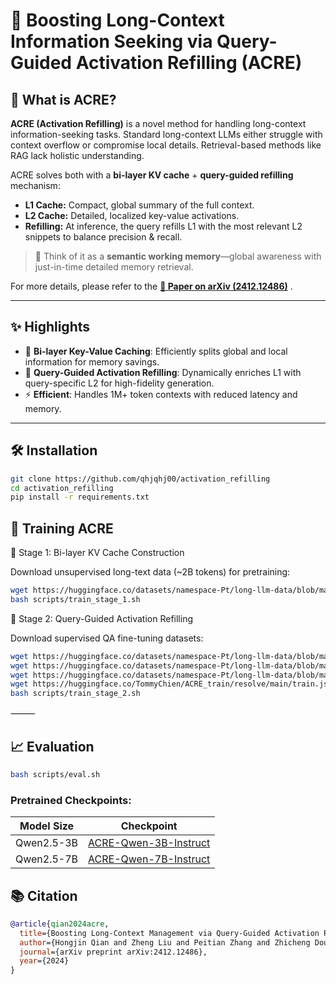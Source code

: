 # 🚀 Boosting Long-Context Information Seeking via Query-Guided Activation Refilling (ACRE)


## 🧠 What is ACRE?

**ACRE (Activation Refilling)** is a novel method for handling long-context information-seeking tasks. Standard long-context LLMs either struggle with context overflow or compromise local details. Retrieval-based methods like RAG lack holistic understanding.

ACRE solves both with a **bi-layer KV cache** + **query-guided refilling** mechanism:
- **L1 Cache:** Compact, global summary of the full context.
- **L2 Cache:** Detailed, localized key-value activations.
- **Refilling:** At inference, the query refills L1 with the most relevant L2 snippets to balance precision & recall.


> 🧩 Think of it as a **semantic working memory**—global awareness with just-in-time detailed memory retrieval.

For more details, please refer to the **[📄 Paper on arXiv (2412.12486)](https://arxiv.org/abs/2412.12486)**  .

---

## ✨ Highlights

- 🧱 **Bi-layer Key-Value Caching**: Efficiently splits global and local information for memory savings.
- 🔁 **Query-Guided Activation Refilling**: Dynamically enriches L1 with query-specific L2 for high-fidelity generation.
- ⚡ **Efficient**: Handles 1M+ token contexts with reduced latency and memory.

---

## 🛠️ Installation

```bash
git clone https://github.com/qhjqhj00/activation_refilling
cd activation_refilling
pip install -r requirements.txt
```


## 🧬 Training ACRE

🔹 Stage 1: Bi-layer KV Cache Construction

Download unsupervised long-text data (~2B tokens) for pretraining:
```bash
wget https://huggingface.co/datasets/namespace-Pt/long-llm-data/blob/main/redpajama/train.json
bash scripts/train_stage_1.sh
```

🔹 Stage 2: Query-Guided Activation Refilling

Download supervised QA fine-tuning datasets:
```bash
wget https://huggingface.co/datasets/namespace-Pt/long-llm-data/blob/main/gpt/one_detail_book.train.16K.json
wget https://huggingface.co/datasets/namespace-Pt/long-llm-data/blob/main/gpt/one_detail_paper.train.16K.json
wget https://huggingface.co/datasets/namespace-Pt/long-llm-data/blob/main/longalpaca/train.json
wget https://huggingface.co/TommyChien/ACRE_train/resolve/main/train.jsonl
bash scripts/train_stage_2.sh
```

⸻

## 📈 Evaluation

```bash
bash scripts/eval.sh
```

### Pretrained Checkpoints:

| Model Size | Checkpoint |
|------------|------------|
| Qwen2.5-3B | [ACRE-Qwen-3B-Instruct](https://huggingface.co/TommyChien/ACRE-Qwen-3B-instruct) |
| Qwen2.5-7B | [ACRE-Qwen-7B-Instruct](https://huggingface.co/TommyChien/ACRE-Qwen-7B-instruct) |



## 📚 Citation
```bibtex
@article{qian2024acre,
  title={Boosting Long-Context Management via Query-Guided Activation Refilling},
  author={Hongjin Qian and Zheng Liu and Peitian Zhang and Zhicheng Dou and Defu Lian},
  journal={arXiv preprint arXiv:2412.12486},
  year={2024}
}
```


